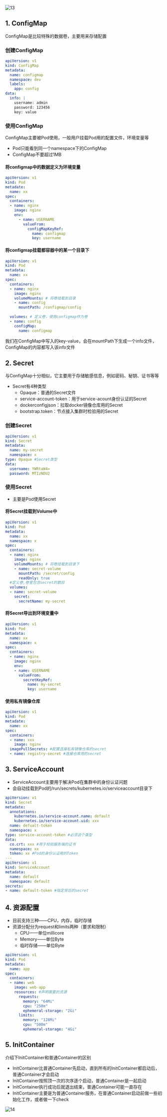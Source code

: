 ![13](p/13.png)



## 1. ConfigMap

ConfigMap是比较特殊的数据卷，主要用来存储配置

### 创建ConfigMap

```yaml
apiVersion: v1
kind: ConfigMap
metadata:
  name: configmap
  namespace: dev
  labels: 
    app: config
data:
  info: |
    username: admin
    password: 123456
    key: value
```



### 使用ConfigMap

ConfigMap主要被Pod使用，一般用户挂载Pod用的配置文件，环境变量等

* Pod只能看到同一个namespace下的ConfigMap
* ConfigMap不要超过1MB

#### 将configmap中的数据定义为环境变量

```yaml
apiVersion: v1
kind: Pod
metadate:
  name: xx
spec:
  containers:
  - name: nginx
    image: nginx
    env:
      - name: USERNAME
        valueFrom:
          configMapKeyRef:
            name: configmap
            key: username
```



#### 将configmap挂载都容器中的某一个目录下

```yaml
apiVersion: v1
kind: Pod
metadata:
  name: xx
spec:
  containers:
  - name: nginx
    image: nginx
    volumeMounts: # 将卷挂载到目录
    - name: config
      mountPath: /configmap/config
 
  volumes: # 定义卷，使用configmap作为卷
  - name: config
    configMap:
      name: configmap
```

我们在ConfigMap中写入的key-value，会在mountPath下生成一个info文件，ConfigMap的内容都写入该info文件





## 2. Secret

与ConfigMap十分相似，它主要用于存储敏感信息，例如密码、秘钥、证书等等

* Secret有4种类型
  * Opaque：普通的Secret文件
  * service-account-token：用于service-acount身份认证的Secret
  * dockerconfigjson：拉取docker镜像仓库用的Secret
  * bootstrap.token：节点接入集群时检验用的Secret

### 创建Secret

```yaml
apiVersion: v1
kind: Secret
metadata:
  name: my-secret
  namespace: x
type: Opaque #Secret类型
data:
  username: YWRtaW4=
  password: MTIzNDU2
```

### 使用Secret

* 主要是Pod使用Secret

#### 将Secret挂载到Volume中

```yaml
apiVersion: v1
kind: Pod
metadata:
  name: xx
  namespace: x
spec:
  containers:
  - name: nginx
    image: nginx
    volumeMounts: # 将卷挂载到目录下
    - name: secret-volume
      mountPath: /secret/config
      readOnly: true
  #定义卷,卷里包含secret的数目
  volumes:
  - name: secret-volume
    secret:
      secretName: my-secret
```

#### 将Secret导出到环境变量中

```yaml
apiVersion: v1
kind: Pod
metadata:
  name: xx
  namespace: x
spec:
  containers:
  - name: nginx
    image: nginx
    env:
    - name: USERNAME
      valueFrom:
        secretKeyRef:
          name: my-secret
          key: username
```



#### 使用私有镜像仓库

```yaml
apiVersion: v1
kind: Pod
metadate:
  name: xx
spec:
  containers:
  - name: xxx
    image: nginx
  imagePullSecrets: #配置连接私有镜像仓库的secret
  - name: registry-secret #连接仓库用的secret
```



## 3. ServiceAccount

* ServiceAccount主要用于解决Pod在集群中的身份认证问题
* 会自动挂载到Pod的/run/secrets/kubernetes.io/serviceaccount目录下

```yaml
apiVersion: v1
kind: Secret
metadate:
  annotations:
    kubernetes.io/service-account.name: default
    kubernetes.io/service-account.uid: xxx
  name: defualt-token
  namespace: x
type: service-account-token #必须这个类型
data:
  co.crt: xxx #用于校验服务端的证书
  namespace: xx
  token: xx #Pod的身份认证用的Token
---
apiVersion: v1
kind: ServiceAccount
metadata:
  name: default
  namespace: default
secrets:
- name: default-token #指定背后的secret
```



## 4. 资源配置

* 目前支持三种——CPU，内存，临时存储
* 资源分配分为request和limits两种（要求和限制）
  * CPU——单位millicore
  * Memory——单位Byte
  * 临时存储——单位Byte

```yaml
apiVersion: v1
kind: Pod
metadate:
  name: app
spec:
  containers:
  - name: web
    image: web-app
    resources: #声明需要的资源
      requests:
        memory: "64Mi"
        cpu: "250m"
        ephemeral-storage: "2Gi"
      limits:
        memory: "128Mi"
        cpu: "500m"
        ephemeral-storage: "4Gi"
```



## 5. InitContainer

介绍下InitContainer和普通Container的区别

* InitContainer比普通Container先启动，直到所有的InitContainer都启动后，普通Container才会启动
* InitContainer按照顶一次的次序逐个启动，普通Container是一起启动
* InitContainer执行成功后就退出结束，普通Container可能一直存在
* InitContainer主要是为普通Container服务，在普通Container启动前做一些初始化工作，或者做一下check

![14](p/14.png)

